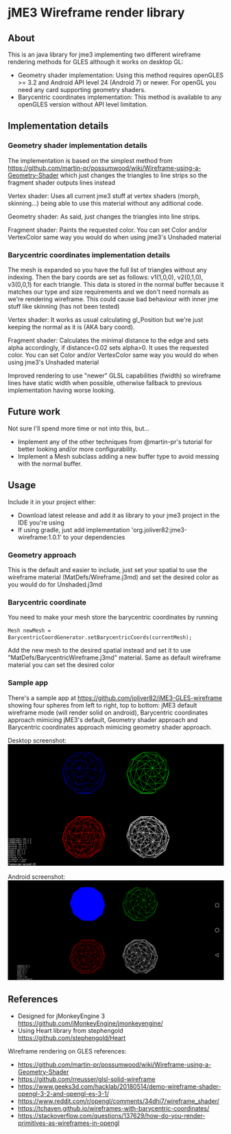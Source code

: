 # jME3 Wireframe render library

## About

This is an java library for jme3 implementing two different wireframe rendering methods for GLES although it works on desktop GL:

* Geometry shader implementation: Using this method requires openGLES >= 3.2 and Android API level 24 (Android 7) or newer. For openGL you need any card supporting geometry shaders.
* Barycentric coordinates implementation: This method is available to any openGLES version without API level limitation.

## Implementation details

### Geometry shader implementation details

The implementation is based on the simplest method from https://github.com/martin-pr/possumwood/wiki/Wireframe-using-a-Geometry-Shader which just changes the triangles to line strips so the fragment shader outputs lines instead

Vertex shader: Uses all current jme3 stuff at vertex shaders (morph, skinning...) being able to use this material without any aditional code.

Geometry shader: As said, just changes the triangles into line strips. 

Fragment shader: Paints the requested color. You can set Color and/or VertexColor same way you would do when using jme3's Unshaded material


### Barycentric coordinates implementation details

The mesh is expanded so you have the full list of triangles without any indexing. Then the bary coords are set as follows: v1(1,0,0), v2(0,1,0), v3(0,0,1) for each triangle. This data is stored in the normal buffer because it matches our type and size requirements and we don't need normals as we're rendering wireframe. This could cause bad behaviour with inner jme stuff like skinning (has not been tested)

Vertex shader: It works as usual calculating gl_Position but we're just keeping the normal as it is (AKA bary coord).

Fragment shader: Calculates the minimal distance to the edge and sets alpha accordingly, if distance<0.02 sets alpha>0. It uses the requested color. You can set Color and/or VertexColor same way you would do when using jme3's Unshaded material

Improved rendering to use "newer" GLSL capabilities (fwidth) so wireframe lines have static width when possible, otherwise fallback to previous implementation having worse looking.

## Future work

Not sure I'll spend more time or not into this, but...

* Implement any of the other techniques from @martin-pr's tutorial for better looking and/or more configurability.
* Implement a Mesh subclass adding a new buffer type to avoid messing with the normal buffer.


## Usage

Include it in your project either:

* Download latest release and add it as library to your jme3 project in the IDE you're using
* If using gradle, just add implementation 'org.joliver82:jme3-wireframe:1.0.1' to your dependencies

### Geometry approach

This is the default and easier to include, just set your spatial to use the wireframe material (MatDefs/Wireframe.j3md) and set the desired color as you would do for Unshaded.j3md

### Barycentric coordinate

You need to make your mesh store the barycentric coordinates by running 
```
Mesh newMesh = BarycentricCoordGenerator.setBarycentricCoords(currentMesh);
```
Add the new mesh to the desired spatial instead and set it to use "MatDefs/BarycentricWireframe.j3md" material. Same as default wireframe material you can set the desired color

### Sample app

There's a sample app at https://github.com/joliver82/jME3-GLES-wireframe showing four spheres from left to right, top to bottom: jME3 default wireframe mode (will render solid on android), Barycentric coordinates approach mimicing jME3's default, Geometry shader approach and Barycentric coordinates approach mimicing geometry shader approach.

Desktop screenshot:
![Alt text](/screenshots/wireframe-desktop.png?raw=true "Desktop screenshot")

Android screenshot:
![Alt text](/screenshots/wireframe-android.png?raw=true "Android screenshot")


## References

* Designed for jMonkeyEngine 3 https://github.com/jMonkeyEngine/jmonkeyengine/
* Using Heart library from stephengold https://github.com/stephengold/Heart

Wireframe rendering on GLES references:

* https://github.com/martin-pr/possumwood/wiki/Wireframe-using-a-Geometry-Shader 
* https://github.com/rreusser/glsl-solid-wireframe
* https://www.geeks3d.com/hacklab/20180514/demo-wireframe-shader-opengl-3-2-and-opengl-es-3-1/
* https://www.reddit.com/r/opengl/comments/34dhi7/wireframe_shader/
* https://tchayen.github.io/wireframes-with-barycentric-coordinates/
* https://stackoverflow.com/questions/137629/how-do-you-render-primitives-as-wireframes-in-opengl


